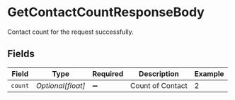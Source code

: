 # GetContactCountResponseBody

Contact count for the request successfully.


## Fields

| Field              | Type               | Required           | Description        | Example            |
| ------------------ | ------------------ | ------------------ | ------------------ | ------------------ |
| `count`            | *Optional[float]*  | :heavy_minus_sign: | Count of Contact   | 2                  |